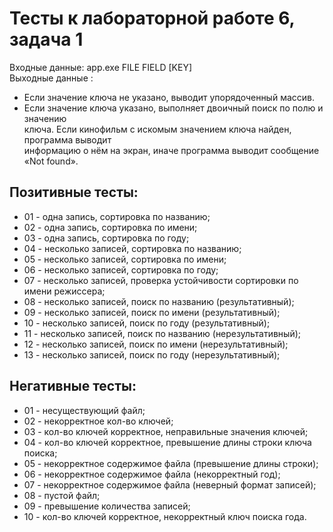 # Тесты к лабораторной работе 6, задача 1

Входные данные: app.exe FILE FIELD [KEY]  
Выходные данные : 
- Если значение ключа не указано, выводит упорядоченный массив.
- Если значение ключа указано, выполняет двоичный поиск по полю и значению  
ключа. Если кинофильм с искомым значением ключа найден, программа выводит  
информацию о нём на экран, иначе программа выводит сообщение «Not found». 

## Позитивные тесты:
- 01 - одна запись, сортировка по названию;  
- 02 - одна запись, сортировка по имени;
- 03 - одна запись, сортировка по году;
- 04 - несколько записей, сортировка по названию;  
- 05 - несколько записей, сортировка по имени;  
- 06 - несколько записей, сортировка по году;   
- 07 - несколько записей, проверка устойчивости сортировки по имени режиссера;
- 08 - несколько записей, поиск по названию (результативный);
- 09 - несколько записей, поиск по имени (результативный);
- 10 - несколько записей, поиск по году (результативный);
- 11 - несколько записей, поиск по названию (нерезультативный);
- 12 - несколько записей, поиск по имени (нерезультативный);
- 13 - несколько записей, поиск по году (нерезультативный);  


## Негативные тесты:
- 01 - несуществующий файл;
- 02 - некорректное кол-во ключей;
- 03 - кол-во ключей корректное, неправильные значения ключей;
- 04 - кол-во ключей корректное, превышение длины строки ключа поиска;
- 05 - некорректное содержимое файла (превышение длины строки);
- 06 - некорректное содержимое файла (некорректный год);
- 07 - некорректное содержимое файла (неверный формат записей);
- 08 - пустой файл;
- 09 - превышение количества записей;
- 10 - кол-во ключей корректное, некорректный ключ поиска года.
